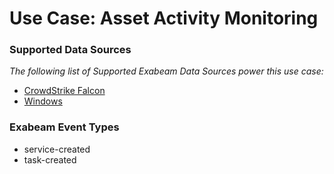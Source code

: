Use Case: Asset Activity Monitoring
===================================

### Supported Data Sources

_The following list of Supported Exabeam Data Sources power this use case:_

* [CrowdStrike Falcon](datasource_crowdstrike_falcon.md)
* [Windows](datasource_windows.md)


### Exabeam Event Types

- service-created
- task-created
